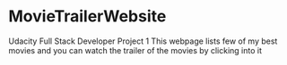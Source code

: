# MovieTrailerWebsite
Udacity Full Stack Developer Project 1
This webpage lists few of my best movies and you can watch the trailer of the movies by clicking into it


